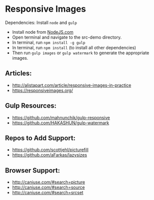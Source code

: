 # Responsive Images

Dependencies: Install `node` and `gulp`

- Install node from [NodeJS.com](https://nodejs.org/en/)
- Open terminal and navigate to the src-demo directory.
- In terminal, run `npm install -g gulp`
- In terminal, run `npm install` (to install all other dependencies)
- Then run `gulp images` or `gulp watermark` to generate the appropriate images.


## Articles:
- http://alistapart.com/article/responsive-images-in-practice
- https://responsiveimages.org/


## Gulp Resources:
- https://github.com/mahnunchik/gulp-responsive
- https://github.com/HAKASHUN/gulp-watermark


## Repos to Add Support:
- https://github.com/scottjehl/picturefill
- https://github.com/aFarkas/lazysizes


## Browser Support:
- http://caniuse.com/#search=picture
- http://caniuse.com/#search=source
- http://caniuse.com/#search=srcset
